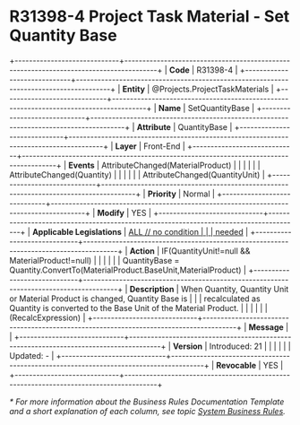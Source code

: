 ﻿---
erp.type: front-end-business-rule
erp.entity: Projects.ProjectTaskMaterials
---

# R31398-4 Project Task Material - Set Quantity Base
+-----------------------------+---------------------------------------------------------------------------------------+
| **Code**                    | R31398-4                                                                              |
+-----------------------------+---------------------------------------------------------------------------------------+
| **Entity**                  | @Projects.ProjectTaskMaterials                                                        |
+-----------------------------+---------------------------------------------------------------------------------------+
| **Name**                    | SetQuantityBase                                                                       |
+-----------------------------+---------------------------------------------------------------------------------------+
| **Attribute**               | QuantityBase                                                                          |
+-----------------------------+---------------------------------------------------------------------------------------+
| **Layer**                   | Front-End                                                                             |
+-----------------------------+---------------------------------------------------------------------------------------+
| **Events**                  | AttributeChanged(MaterialProduct)                                                     |
|                             |                                                                                       |
|                             | AttributeChanged(Quantity)                                                            |
|                             |                                                                                       |
|                             | AttributeChanged(QuantityUnit)                                                        |
+-----------------------------+---------------------------------------------------------------------------------------+
| **Priority**                | Normal                                                                                |
+-----------------------------+---------------------------------------------------------------------------------------+
| **Modify**                  | YES                                                                                   |
+-----------------------------+---------------------------------------------------------------------------------------+
| **Applicable Legislations** | [ALL // no condition                                                                  |
|                             | needed](xref:applicable-legislations)                                                 |
+-----------------------------+---------------------------------------------------------------------------------------+
| **Action**                  | IF(QuantityUnit!=null && MaterialProduct!=null)                                       |
|                             |                                                                                       |
|                             | QuantityBase = Quantity.ConvertTo(MaterialProduct.BaseUnit,MaterialProduct)           |
+-----------------------------+---------------------------------------------------------------------------------------+
| **Description**             | When Quantity, Quantity Unit or Material Product is changed, Quantity Base is         |
|                             | recalculated as Quantity is converted to the Base Unit of the Material Product.       |
|                             |                                                                                       |
|                             | (RecalcExpression)                                                                    |
+-----------------------------+---------------------------------------------------------------------------------------+
| **Message**                 |                                                                                       |
+-----------------------------+---------------------------------------------------------------------------------------+
| **Version**                 | Introduced: 21                                                                        |
|                             |                                                                                       |
|                             | Updated: -                                                                            |
+-----------------------------+---------------------------------------------------------------------------------------+
| **Revocable**               | YES                                                                                   |
+-----------------------------+---------------------------------------------------------------------------------------+

*\* For more information about the Business Rules Documentation Template and a short explanation of each column, see
topic [System Business Rules](../templates/template-description-system-business-rules.md).*
